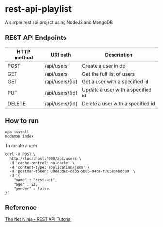 # rest-api-playlist

A simple rest api project using NodeJS and MongoDB

## REST API Endpoints

| HTTP method  | URI path | Description |
| ------------- | ------------- |  ------------- |
| POST  | /api/users  | Create a user in db |
| GET  | /api/users  | Get the full list of users |
| GET  | /api/users/{id} | Get a user with a specified id |
| PUT  | /api/users/{id} | Update a user with a specified id |
| DELETE  | /api/users/{id} | Delete a user with a specified id  |

## How to run

```
npm install
nodemon index
```

To create a user

```
curl -X POST \
  http://localhost:4000/api/users \
  -H 'cache-control: no-cache' \
  -H 'content-type: application/json' \
  -H 'postman-token: 00ea3dec-ce35-5b05-94da-f705ed4bdc89' \
  -d '{
	"name" : "rest-api",
	"age" : 22,
	"gender" : false
}'
```

## Reference

[The Net Ninja - REST API Tutorial](https://www.youtube.com/watch?v=BRdcRFvuqsE&list=PL4cUxeGkcC9jBcybHMTIia56aV21o2cZ8)
